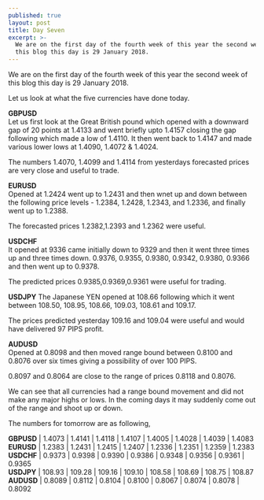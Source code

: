 ```yaml
---
published: true
layout: post
title: Day Seven
excerpt: >-
  We are on the first day of the fourth week of this year the second week of
  this blog this day is 29 January 2018.
---
```

We are on the first day of the fourth week of this year the second week of this blog this day is 29 January 2018.

Let us look at what the five currencies have done today.

**GBPUSD**  
Let us first look at the Great British pound which opened with a downward gap of 20 points at 1.4133 and went briefly upto 1.4157 closing the gap following which made a low of 1.4110. It then went back to 1.4147 and made various lower lows at 1.4090, 1.4072 & 1.4024. 

The numbers 1.4070, 1.4099 and 1.4114 from yesterdays forecasted prices are very close and useful to trade.

**EURUSD**  
Opened at 1.2424 went up to 1.2431 and then wnet up and down between the following price levels - 1.2384, 1.2428, 1.2343, and 1.2336, and finally went up to 1.2388. 

The forecasted prices 1.2382,1.2393 and 1.2362 were useful. 

**USDCHF**  
It opened at 9336 came initially down to 9329 and then it went three times up and three times down. 0.9376, 0.9355, 0.9380, 0.9342, 0.9380, 0.9366 and then went up to 0.9378. 

The predicted prices 0.9385,0.9369,0.9361 were useful for trading.

**USDJPY**
The Japanese YEN opened at 108.66 following which it went between 108.50, 108.95, 108.66, 109.03, 108.61 and 109.17.

The prices predicted yesterday 109.16 and 109.04 were useful and would have delivered 97 PIPS profit.

**AUDUSD**  
Opened at 0.8098 and then moved range bound between 0.8100 and 0.8076 over six times giving a possibility of over 100 PIPS.

0.8097 and 0.8064 are close to the range of prices 0.8118 and 0.8076.

We can see that all currencies had a range bound movement and did not make any major highs or lows. In the coming days it may suddenly come out of the range and shoot up or down.

The numbers for tomorrow are as following,

**GBPUSD** | 1.4073 | 1.4141 | 1.4118 | 1.4107 | 1.4005 | 1.4028 | 1.4039 | 1.4083  
**EURUSD** | 1.2383 | 1.2431 | 1.2415 | 1.2407 | 1.2336 | 1.2351 | 1.2359 | 1.2383  
**USDCHF** | 0.9373 | 0.9398 | 0.9390 | 0.9386 | 0.9348 | 0.9356 | 0.9361 | 0.9365  
**USDJPY** | 108.93 | 109.28 | 109.16 | 109.10 | 108.58 | 108.69 | 108.75 | 108.87  
**AUDUSD** | 0.8089 | 0.8112 | 0.8104 | 0.8100 | 0.8067 | 0.8074 | 0.8078 | 0.8092
